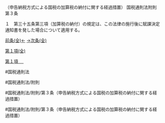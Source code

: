 （申告納税方式による国税の加算税の納付に関する経過措置）
国税通則法附則第３条

１　第三十五条第三項（加算税の納付）の規定は、この法律の施行後に賦課決定通知書を発した場合について適用する。

[前条(全)←](国税通則法＿＿＿＿附則第２条_.md)    [→次条(全)](国税通則法＿＿＿＿附則第４条_.md)

[第１項(全)](国税通則法＿＿＿＿附則第３条第１項_.md)  

[第１項 　 ](国税通則法＿＿＿＿附則第３条第１項.md)  

#国税通則法

#国税通則法/附則

#国税通則法/附則/第３条（申告納税方式による国税の加算税の納付に関する経過措置）

#国税通則法/附則/第３条（申告納税方式による国税の加算税の納付に関する経過措置）

